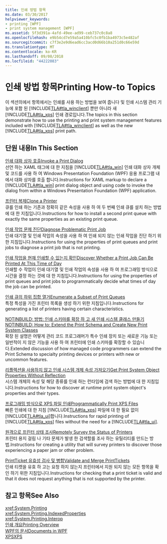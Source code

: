 ```yaml
---
title: 인쇄 방법 항목
ms.date: 03/30/2017
helpviewer_keywords:
- printing [WPF]
- print system management [WPF]
ms.assetid: 5f3d391a-4afd-49ee-ad99-ceb737c0c8a8
ms.openlocfilehash: e9b54cd7e59a5a410bfc5c0fb1ba4973c5e482af
ms.sourcegitcommit: c7f3e2e9d6ead6cc3acd0d66b10a251d0c66e59d
ms.translationtype: MT
ms.contentlocale: ko-KR
ms.lasthandoff: 09/08/2018
ms.locfileid: "44222083"
---
```

# <a name="printing-how-to-topics"></a><span data-ttu-id="7ad83-102">인쇄 방법 항목</span><span class="sxs-lookup"><span data-stu-id="7ad83-102">Printing How-to Topics</span></span>
<span data-ttu-id="7ad83-103">이 섹션의에서 항목에서는 인쇄를 사용 하는 방법을 보여 줍니다 및 인쇄 시스템 관리 기능에 포함 된 [!INCLUDE[TLA#tla_winclient](../../../../includes/tlasharptla-winclient-md.md)] 뿐만 아니라 새 [!INCLUDE[TLA#tla_xps](../../../../includes/tlasharptla-xps-md.md)] 인쇄 경로입니다.</span><span class="sxs-lookup"><span data-stu-id="7ad83-103">The topics in this section demonstrate how to use the printing and print system management features included with [!INCLUDE[TLA#tla_winclient](../../../../includes/tlasharptla-winclient-md.md)] as well as the new [!INCLUDE[TLA#tla_xps](../../../../includes/tlasharptla-xps-md.md)] print path.</span></span>  
  
## <a name="in-this-section"></a><span data-ttu-id="7ad83-104">단원 내용</span><span class="sxs-lookup"><span data-stu-id="7ad83-104">In This Section</span></span>  
 [<span data-ttu-id="7ad83-105">인쇄 대화 상자 호출</span><span class="sxs-lookup"><span data-stu-id="7ad83-105">Invoke a Print Dialog</span></span>](../../../../docs/framework/wpf/advanced/how-to-invoke-a-print-dialog.md)  
 <span data-ttu-id="7ad83-106">선언 하는 XAML 태그에 대 한 지침을 [!INCLUDE[TLA#tla_win](../../../../includes/tlasharptla-win-md.md)] 인쇄 대화 상자 개체 및 코드를 사용 하 여 Windows Presentation Foundation (WPF) 응용 프로그램 내에서 대화 상자를 호출 합니다.</span><span class="sxs-lookup"><span data-stu-id="7ad83-106">Instructions for XAML markup to declare a [!INCLUDE[TLA#tla_win](../../../../includes/tlasharptla-win-md.md)] print dialog object and using code to invoke the dialog from within a Windows Presentation Foundation (WPF) application.</span></span>  
  
 [<span data-ttu-id="7ad83-107">프린터 복제</span><span class="sxs-lookup"><span data-stu-id="7ad83-107">Clone a Printer</span></span>](../../../../docs/framework/wpf/advanced/how-to-clone-a-printer.md)  
 <span data-ttu-id="7ad83-108">큐를 인쇄 하는 기존과 정확히 같은 속성을 사용 하 여 두 번째 인쇄 큐를 설치 하는 방법에 대 한 지침입니다.</span><span class="sxs-lookup"><span data-stu-id="7ad83-108">Instructions for how to install a second print queue with exactly the same properties as an existing print queue.</span></span>  
  
 [<span data-ttu-id="7ad83-109">인쇄 작업 문제 진단</span><span class="sxs-lookup"><span data-stu-id="7ad83-109">Diagnose Problematic Print Job</span></span>](../../../../docs/framework/wpf/advanced/how-to-diagnose-problematic-print-job.md)  
 <span data-ttu-id="7ad83-110">인쇄 대기열 및 인쇄 작업의 속성을 사용 하 여 인쇄 되지 않는 인쇄 작업을 진단 하기 위한 지침입니다.</span><span class="sxs-lookup"><span data-stu-id="7ad83-110">Instructions for using the properties of print queues and print jobs to diagnose a print job that is not printing.</span></span>  
  
 [<span data-ttu-id="7ad83-111">인쇄 작업을 현재 인쇄할 수 있는지 확인</span><span class="sxs-lookup"><span data-stu-id="7ad83-111">Discover Whether a Print Job Can Be Printed At This Time of Day</span></span>](../../../../docs/framework/wpf/advanced/how-to-discover-whether-a-print-job-can-be-printed-at-this-time-of-day.md)  
 <span data-ttu-id="7ad83-112">인쇄할 수 작업이 인쇄 대기열 및 인쇄 작업의 속성을 사용 하 여 프로그래밍 방식으로 시간을 결정 하는 것에 대 한 지침입니다.</span><span class="sxs-lookup"><span data-stu-id="7ad83-112">Instructions for using the properties of print queues and print jobs to programmatically decide what times of day the job can be printed.</span></span>  
  
 [<span data-ttu-id="7ad83-113">인쇄 큐의 하위 집합 열거</span><span class="sxs-lookup"><span data-stu-id="7ad83-113">Enumerate a Subset of Print Queues</span></span>](../../../../docs/framework/wpf/advanced/how-to-enumerate-a-subset-of-print-queues.md)  
 <span data-ttu-id="7ad83-114">특정 특성을 가진 프린터 목록을 생성 하기 위한 지침입니다.</span><span class="sxs-lookup"><span data-stu-id="7ad83-114">Instructions for generating a list of printers having certain characteristics.</span></span>  
  
 [<span data-ttu-id="7ad83-115">NOTINBUILD: 방법: 인쇄 스키마를 확장 하 고 새 인쇄 시스템 클래스 만들기</span><span class="sxs-lookup"><span data-stu-id="7ad83-115">NOTINBUILD: How to: Extend the Print Schema and Create New Print System Classes</span></span>](https://msdn.microsoft.com/library/a3600218-1ea5-478a-9853-6560464f2885)  
 <span data-ttu-id="7ad83-116">확장 된 설명은 어떻게 관리 코드 프로그래머가 특수 인쇄 장치 또는 새로운 기능 또는 일반적이 지 않은 기능을 사용 하 여 프린터에 인쇄 스키마를 확장할 수 있습니다.</span><span class="sxs-lookup"><span data-stu-id="7ad83-116">Extended discussion of how managed code programmers can extend the Print Schema to specialty printing devices or printers with new or uncommon features.</span></span>  
  
 [<span data-ttu-id="7ad83-117">리플렉션을 사용하지 않고 인쇄 시스템 개체 속성 가져오기</span><span class="sxs-lookup"><span data-stu-id="7ad83-117">Get Print System Object Properties Without Reflection</span></span>](../../../../docs/framework/wpf/advanced/how-to-get-print-system-object-properties-without-reflection.md)  
 <span data-ttu-id="7ad83-118">시스템 개체의 속성 및 해당 종류를 인쇄 하는 런타임에 검색 하는 방법에 대 한 지침입니다.</span><span class="sxs-lookup"><span data-stu-id="7ad83-118">Instructions for how to discover at runtime print system object's properties and their types.</span></span>  
  
 [<span data-ttu-id="7ad83-119">프로그래밍 방식으로 XPS 파일 인쇄</span><span class="sxs-lookup"><span data-stu-id="7ad83-119">Programmatically Print XPS Files</span></span>](../../../../docs/framework/wpf/advanced/how-to-programmatically-print-xps-files.md)  
 <span data-ttu-id="7ad83-120">빠른 인쇄에 대 한 지침 [!INCLUDE[TLA#tla_xps](../../../../includes/tlasharptla-xps-md.md)] 파일에 대 한 필요 없이 [!INCLUDE[TLA#tla_ui](../../../../includes/tlasharptla-ui-md.md)]합니다.</span><span class="sxs-lookup"><span data-stu-id="7ad83-120">Instructions for rapid printing of [!INCLUDE[TLA#tla_xps](../../../../includes/tlasharptla-xps-md.md)] files without the need for a [!INCLUDE[TLA#tla_ui](../../../../includes/tlasharptla-ui-md.md)].</span></span>  
  
 [<span data-ttu-id="7ad83-121">원격으로 프린터 상태 조사</span><span class="sxs-lookup"><span data-stu-id="7ad83-121">Remotely Survey the Status of Printers</span></span>](../../../../docs/framework/wpf/advanced/how-to-remotely-survey-the-status-of-printers.md)  
 <span data-ttu-id="7ad83-122">프린터 용지 걸림 나 기타 문제가 발생 한 검색할를 조사 하는 유틸리티를 만드는 방법.</span><span class="sxs-lookup"><span data-stu-id="7ad83-122">Instructions for creating a utility that will survey printers to discover those experiencing a paper jam or other problem.</span></span>  
  
 [<span data-ttu-id="7ad83-123">PrintTicket 유효성 검사 및 병합</span><span class="sxs-lookup"><span data-stu-id="7ad83-123">Validate and Merge PrintTickets</span></span>](../../../../docs/framework/wpf/advanced/how-to-validate-and-merge-printtickets.md)  
 <span data-ttu-id="7ad83-124">인쇄 티켓을 유효 하 고는 요청 하지 않는지 프린터에서 지원 되지 않는 모든 항목을 확인 하기 위한 지침입니다.</span><span class="sxs-lookup"><span data-stu-id="7ad83-124">Instructions for checking that a print ticket is valid and that it does not request anything that is not supported by the printer.</span></span>  
  
## <a name="see-also"></a><span data-ttu-id="7ad83-125">참고 항목</span><span class="sxs-lookup"><span data-stu-id="7ad83-125">See Also</span></span>  
 <xref:System.Printing>  
 <xref:System.Printing.IndexedProperties>  
 <xref:System.Printing.Interop>  
 [<span data-ttu-id="7ad83-126">인쇄 개요</span><span class="sxs-lookup"><span data-stu-id="7ad83-126">Printing Overview</span></span>](../../../../docs/framework/wpf/advanced/printing-overview.md)  
 [<span data-ttu-id="7ad83-127">WPF의 문서</span><span class="sxs-lookup"><span data-stu-id="7ad83-127">Documents in WPF</span></span>](../../../../docs/framework/wpf/advanced/documents-in-wpf.md)  
 [<span data-ttu-id="7ad83-128">XPS</span><span class="sxs-lookup"><span data-stu-id="7ad83-128">XPS</span></span>](https://www.microsoft.com/xps)
